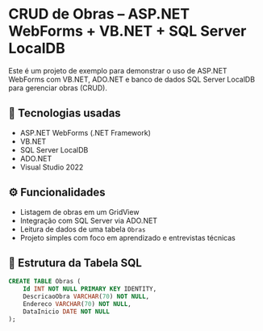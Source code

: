 # CRUD de Obras – ASP.NET WebForms + VB.NET + SQL Server LocalDB

Este é um projeto de exemplo para demonstrar o uso de ASP.NET WebForms com VB.NET, ADO.NET e banco de dados SQL Server LocalDB para gerenciar obras (CRUD).

## 📌 Tecnologias usadas

- ASP.NET WebForms (.NET Framework)
- VB.NET
- SQL Server LocalDB
- ADO.NET
- Visual Studio 2022

## ⚙️ Funcionalidades

- Listagem de obras em um GridView
- Integração com SQL Server via ADO.NET
- Leitura de dados de uma tabela `Obras`
- Projeto simples com foco em aprendizado e entrevistas técnicas

## 🧱 Estrutura da Tabela SQL

```sql
CREATE TABLE Obras (
    Id INT NOT NULL PRIMARY KEY IDENTITY,
    DescricaoObra VARCHAR(70) NOT NULL,
    Endereco VARCHAR(70) NOT NULL,
    DataInicio DATE NOT NULL
);
